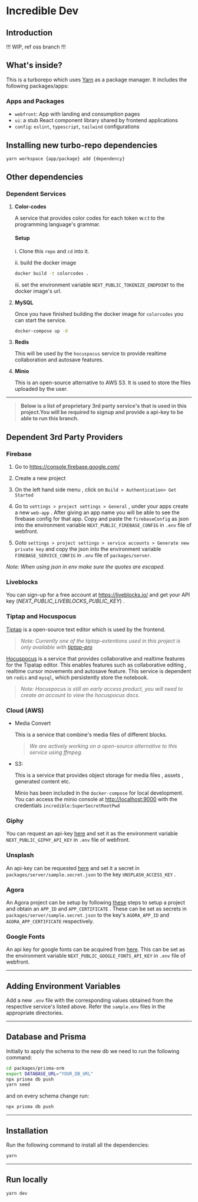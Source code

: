 # Incredible Dev

## Introduction

!!! WIP, ref oss branch !!!

## What's inside?

This is a turborepo which uses [Yarn](https://classic.yarnpkg.com/lang/en/) as a package manager. It includes the following packages/apps:

### Apps and Packages

- `webfront`: App with landing and consumption pages
- `ui`: a stub React component library shared by frontend applications
- `config`: `eslint`, `typescript`, `tailwind` configurations

## Installing new turbo-repo dependencies

```sh
yarn workspace {app/package} add {dependency}
```

## Other dependencies

### Dependent Services

1. **Color-codes**

    A service that provides color codes for each token w.r.t to the programming language's grammar.

    #### Setup

      i. Clone this `repo` and `cd` into it.

      ii. build the docker image

      ```sh
      docker build -t colorcodes .
      ```

      iii. set the environment variable `NEXT_PUBLIC_TOKENIZE_ENDPOINT` to the docker image's url.

2. **MySQL**

    Once you have finished building the docker image for `colorcodes` you can start the service.

    ```sh
    docker-compose up -d
    ```

3. **Redis**

    This will be used by the `hocuspocus` service to provide realtime collaboration and autosave features.

4. **Minio**

    This is an open-source alternative to AWS S3. It is used to store the files uploaded by the user.

---

> **Below is a list of proprietary 3rd party service's that is used in this project.You will be required to signup and provide a api-key to be able to run this branch.**

## Dependent 3rd Party Providers

### **Firebase**

1. Go to <https://console.firebase.google.com/>

2. Create a new project

3. On the left hand side menu , click on `Build > Authentication> Get Started`

4. Go to `settings > project settings > General` , under your apps create a new `web-app` . After giving an app name you will be able to see the firebase config for that app. Copy and paste the `firebaseConfig` as json into the environment variable `NEXT_PUBLIC_FIREBASE_CONFIG` in `.env` file of webfront.

5. Goto `settings > project settings > service accounts > Generate new private key` and copy the json into the environment variable `FIREBASE_SERVICE_CONFIG` in `.env` file of `packages/server`.

*Note: When using json in env make sure the quotes are escaped.*



### **Liveblocks**

You can sign-up for a free account at <https://liveblocks.io/> and get your API key (*NEXT_PUBLIC_LIVEBLOCKS_PUBLIC_KEY*) .


### **Tiptap and Hocuspocus**

[Tiptap](https://tiptap.dev/) is a open-source text editor which is used by the frontend.

> *Note: Currently one of the tiptap-extentions used in this project is only available with [tiptap-pro](https://tiptap.dev/api/extensions/unique-id)*

[Hocuspocus](https://tiptap.dev/hocuspocus) is a service that provides collaborative and realtime features for the Tipatap editor. This enables features such as collaborative editing , realtime cursor movements and autosave feature. This service is dependent on `redis` and `mysql`, which persistently store the notebook.

> *Note: Hocuspocus is still an early access product, you will need to create an account to view the hocuspocus docs.*


### **Cloud (AWS)**

- Media Convert

  This is a service that combine's media files of different blocks.

  > *We are actively working on a open-source alternative to this service using ffmpeg.*

- S3:

  This is a service that provides object storage for media files , assets , generated content etc.

  Minio has been included in the `docker-compose` for local development. You can access the minio console at <http://localhost:9000> with the credentials `incredible:SuperSecretRootPwd`

### **Giphy**

  You can request an api-key  [here](https://support.giphy.com/hc/en-us/articles/360020283431-Request-A-GIPHY-API-Key) and set it as the environment variable `NEXT_PUBLIC_GIPHY_API_KEY` in `.env` file of webfront.

### **Unsplash**

 An api-key can be requested [here](https://unsplash.com/join) and set it a secret in `packages/server/sample.secret.json` to the key `UNSPLASH_ACCESS_KEY` .

### **Agora**

An Agora project can be setup by following [these](https://docs.agora.io/en/Agora%20Platform/get_appid_token?platform=All%20Platforms#get-the-app-id) steps to setup a project and obtain an `APP_ID` and `APP_CERTIFICATE` . These can be set as secrets in `packages/server/sample.secret.json` to the key's `AGORA_APP_ID` and `AGORA_APP_CERTIFICATE` respectively.

### **Google Fonts**

  An api key for google fonts can be acquired from [here](https://developers.google.com/fonts/docs/developer_api#APIKey). This can be set as the environment variable `NEXT_PUBLIC_GOOGLE_FONTS_API_KEY` in `.env` file of webfront.

---

## Adding Environment Variables

Add a new `.env` file with the corresponding values obtained from the respective service's listed above. Refer the `sample.env` files in the appropriate directories.

---
## Database and Prisma

Initially to apply the schema to the new db we need to run the following command:

```sh
cd packages/prisma-orm
export DATABASE_URL="YOUR_DB_URL"
npx prisma db push
yarn seed
```

and on every schema change run:

```sh
npx prisma db push
```


---
## Installation

Run the following command to install all the dependencies:

```sh
yarn
```

---


## Run locally

```sh
yarn dev
```
